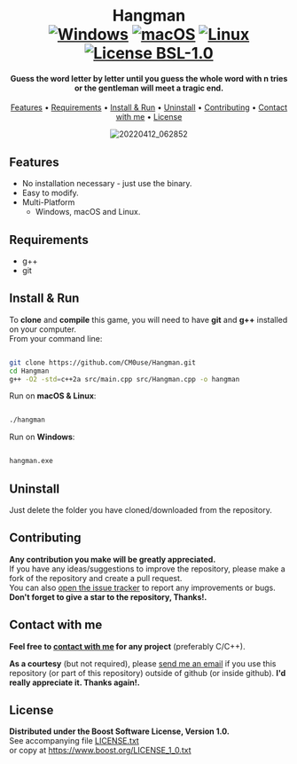 <h1 align="center">
  <br>Hangman<br>
  <a href="https://shields.io/"><img src="https://img.shields.io/badge/Windows-0078d7?style=for-the-badge&logo=windows&logoColor=ffffff" alt="Windows"></a>
  <a href="https://shields.io/"><img src="https://img.shields.io/badge/mac%20OS-313131?style=for-the-badge&logo=macos&logoColor=d7d7d7" alt="macOS"></a>
  <a href="https://shields.io/"><img src="https://img.shields.io/badge/Linux-ffffff?style=for-the-badge&logo=linux&logoColor=000000" alt="Linux"></a>
  <br><a href="https://github.com/CM0use/Hangman/blob/main/LICENSE"><img src="https://img.shields.io/badge/License-BSL_1.0-4a6484?style=for-the-badge" alt="License BSL-1.0"></a>
</h1>

<h4 align="center">Guess the word letter by letter until you guess the whole word with n tries or the gentleman will meet a tragic end.</h4>

<p align="center">
  <a href="#features">Features</a> •
  <a href="#requirements">Requirements</a> •
  <a href="#install--run">Install & Run</a> •
  <a href="#uninstall">Uninstall</a> •
  <a href="#contributing">Contributing</a> •
  <a href="#contact-with-me">Contact with me</a> •
  <a href="#license">License</a>
</p>

<div align="center">

![20220412_062852](https://user-images.githubusercontent.com/102839710/163677389-85670d71-90bc-49b5-b2d4-5b02d3684fd7.gif)

</div>

## Features

* No installation necessary - just use the binary.
* Easy to modify.
* Multi-Platform
  - Windows, macOS and Linux.

## Requirements

* g++
* git

## Install & Run

To **clone** and **compile** this game, you will need to have **git** and **g++** installed on your computer.<br>
From your command line:

```bash

git clone https://github.com/CM0use/Hangman.git
cd Hangman
g++ -O2 -std=c++2a src/main.cpp src/Hangman.cpp -o hangman

```

Run on **macOS & Linux**:

```bash

./hangman

```

Run on **Windows**:

```cmd

hangman.exe

```

## Uninstall

Just delete the folder you have cloned/downloaded from the repository.

## Contributing

**Any contribution you make will be greatly appreciated.**<br>
If you have any ideas/suggestions to improve the repository, please make a fork of the repository and create a pull request.<br>
You can also <a href="https://github.com/CM0use/Hangman/issues">open the issue tracker</a> to report any improvements or bugs.<br>
**Don't forget to give a star to the repository, Thanks!.**

## Contact with me

**Feel free to <a href="mailto:dilanuzcs@gmail.com">contact with me</a> for any project** (preferably C/C++).

**As a courtesy** (but not required), please <a href="mailto:dilanuzcs@gmail.com">send me an email</a> if you use this repository (or part of this repository) outside of github (or inside github). **I'd really appreciate it. Thanks again!.**

## License

**Distributed under the Boost Software License, Version 1.0.**<br>
See accompanying file <a href="https://github.com/CM0use/Hangman/blob/main/LICENSE">LICENSE.txt</a><br>
or copy at https://www.boost.org/LICENSE_1_0.txt
